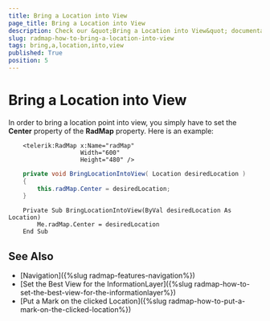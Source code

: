 ```yaml
---
title: Bring a Location into View
page_title: Bring a Location into View
description: Check our &quot;Bring a Location into View&quot; documentation article for the RadMap {{ site.framework_name }} control.
slug: radmap-how-to-bring-a-location-into-view
tags: bring,a,location,into,view
published: True
position: 5
---
```


# Bring a Location into View

In order to bring a location point into view, you simply have to set the __Center__ property of the __RadMap__ property. Here is an example:


```XAML
	<telerik:RadMap x:Name="radMap"
	                Width="600"
	                Height="480" />
```


```C#
	private void BringLocationIntoView( Location desiredLocation )
	{
	    this.radMap.Center = desiredLocation;
	}
```


```VB.NET
	Private Sub BringLocationIntoView(ByVal desiredLocation As Location)
		Me.radMap.Center = desiredLocation
	End Sub
```

## See Also
 * [Navigation]({%slug radmap-features-navigation%})
 * [Set the Best View for the InformationLayer]({%slug radmap-how-to-set-the-best-view-for-the-informationlayer%})
 * [Put a Mark on the clicked Location]({%slug radmap-how-to-put-a-mark-on-the-clicked-location%})